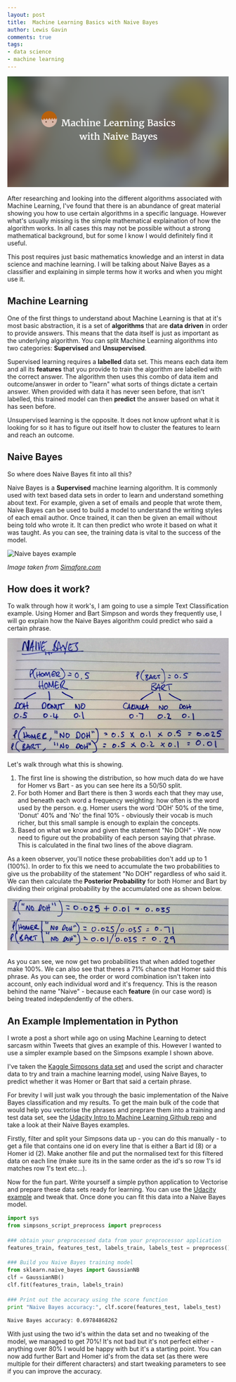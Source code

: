 ```yaml
--- 
layout: post 
title:  Machine Learning Basics with Naive Bayes
author: Lewis Gavin 
comments: true 
tags: 
- data science
- machine learning
---
```


![Machine Learning basics with Naive Bayes](../images/mlbasics.png)

After researching and looking into the different algorithms associated with Machine Learning, I've found that there is an abundance of great material showing you how to use certain algorithms in a specific language. However what's usually missing is the simple mathematical explaination of how the algorithm works. In all cases this may not be possible without a strong mathematical background, but for some I know I would definitely find it useful.

This post requires just basic mathematics knowledge and an interst in data science and machine learning. I will be talking about Naive Bayes as a classifier and explaining in simple terms how it works and when you might use it.

## Machine Learning

One of the first things to understand about Machine Learning is that at it's most basic abstraction, it is a set of **algorithms** that are **data driven** in order to provide answers. This means that the data itself is just as important as the underlying algorithm. You can split Machine Learning algorithms into two categories: **Supervised** and **Unsupervised**. 



Supervised learning requires a **labelled** data set. This means each data item and all its **features** that you provide to train the algorithm are labelled with the correct answer. The algorithm then uses this combo of data item and outcome/answer in order to "learn" what sorts of things dictate a certain answer. When provided with data it has never seen before, that isn't labelled, this trained model can then **predict** the answer based on what it has seen before.

Unsupervised learning is the opposite. It does not know upfront what it is looking for so it has to figure out itself how to cluster the features to learn and reach an outcome.

## Naive Bayes

So where does Naive Bayes fit into all this? 

Naive Bayes is a **Supervised** machine learning algorithm. It is commonly used with text based data sets in order to learn and understand something about text. For example, given a set of emails and people that wrote them, Naive Bayes can be used to build a model to understand the writing styles of each email author. Once trained, it can then be given an email without being told who wrote it. It can then predict who wrote it based on what it was taught. As you can see, the training data is vital to the success of the model.

![Naive bayes example](http://www.simafore.com/hs-fs/hub/64283/file-15338133-png/images/naive-bayes-applied-to-one-attribute-classic-golf-dataset-resized-600.png?t=1466214851362)

*Image taken from [Simafore.com](http://www.simafore.com/blog/bid/107271/How-to-apply-and-interpret-Naive-Bayes-classification-in-RapidMiner)*


## How does it work?

To walk through how it work's, I am going to use a simple Text Classification example. Using Homer and Bart Simpson and words they frequently use, I will go explain how the Naive Bayes algorithm could predict who said a certain phrase.

![naive bayes homer bart example](../images/naive_bayes1.jpg)

Let's walk through what this is showing.
1. The first line is showing the distribution, so how much data do we have for Homer vs Bart - as you can see here its a 50/50 split.
2. For both Homer and Bart there is then 3 words each that they may use, and beneath each word a frequency weighting: how often is the word used by the person. e.g. Homer users the word 'DOH' 50% of the time, 'Donut' 40% and 'No' the final 10% - obviously their vocab is much richer, but this small sample is enough to explain the concepts.
3. Based on what we know and given the statement "No DOH" - We now need to figure out the probability of each person saying that phrase. This is calculated in the final two lines of the above diagram.

As a keen observer, you'll notice these probabilities don't add up to 1 (100%). In order to fix this we need to accumulate the two probabilities to give us the probability of the statement "No DOH" regardless of who said it. We can then calculate the **Posterior Probability** for both Homer and Bart by dividing their original probability by the accumulated one as shown below.

![naive bayes homer bart example posterior probability](../images/naive_bayes2.jpg)

As you can see, we now get two probabilities that when added together make 100%. We can also see that theres a 71% chance that Homer said this phrase. As you can see, the order or word combination isn't taken into account, only each individual word and it's frequency. This is the reason behind the name "Naive" - because each **feature** (in our case word) is being treated indepdendently of the others.

## An Example Implementation in Python

I wrote a post a short while ago on using Machine Learning to detect sarcasm within Tweets that gives an example of this. However I wanted to use a simpler example based on the Simpsons example I shown above.

I've taken the [Kaggle Simpsons data set](https://www.kaggle.com/wcukierski/the-simpsons-by-the-data) and used the script and character data to try and train a machine learning model, using Naive Bayes, to predict whether it was Homer or Bart that said a certain phrase.

For brevity I will just walk you through the basic implementation of the Naive Bayes classification and my results. To get the main bulk of the code that would help you vectorise the phrases and preprare them into a training and test data set, see the [Udacity Intro to Machine Learning Github repo](https://github.com/udacity/ud120-projects) and take a look at their Naive Bayes examples.

Firstly, filter and split your Simpsons data up - you can do this manually - to get a file that contains one id on every line that is either a Bart id (8) or a Homer id (2). Make another file and put the normalised text for this filtered data on each line (make sure its in the same order as the id's so row 1's id matches row 1's text etc...).

Now for the fun part. Write yourself a simple python application to Vectorise and prepare these data sets ready for learning. You can use the [Udacity example](https://github.com/udacity/ud120-projects/blob/master/tools/email_preprocess.py) and tweak that. Once done you can fit this data into a Naive Bayes model.

~~~python
import sys
from simpsons_script_preprocess import preprocess

### obtain your preprocessed data from your preprocessor application
features_train, features_test, labels_train, labels_test = preprocess()

### Build you Naive Bayes training model
from sklearn.naive_bayes import GaussianNB
clf = GaussianNB()
clf.fit(features_train, labels_train)

### Print out the accuracy using the score function
print "Naive Bayes accuracy:", clf.score(features_test, labels_test)
~~~

~~~bash
Naive Bayes accuracy: 0.69784868262
~~~

With just using the two id's within the data set and no tweaking of the model, we managed to get 70%! It's not bad but it's not perfect either - anything over 80% I would be happy with but it's a starting point. You can now add further Bart and Homer id's from the data set (as there were multiple for their different characters) and start tweaking parameters to see if you can improve the accuracy.


